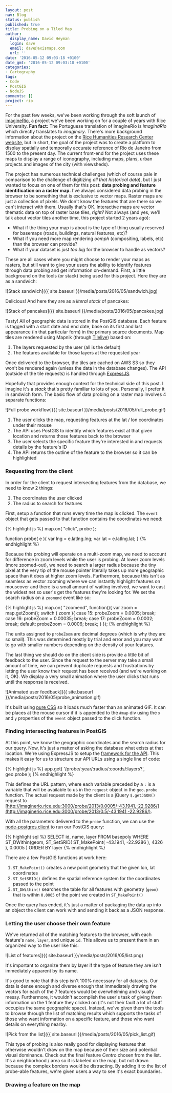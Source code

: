 ```yaml
---
layout: post
nav: Blog
status: publish
published: true
title: Probing on a Tiled Map
author:
  display_name: David Heyman
  login: dave
  email: dave@axismaps.com
  url: ''
date: '2016-05-12 09:03:18 +0100'
date_gmt: '2016-05-12 09:03:18 +0100'
categories:
- Cartography
tags:
- Code
- PostGIS
- NodeJS
comments: []
project: rio
---
```


For the past few weeks, we've been working through the soft launch of [imagineRio](http://imaginerio.org), a project we've been working on for a couple of years with Rice University. **Fun fact:** The Portuguese translation of imagineRio is _imagináRio_ which directly translates to _imaginary_. There's more background information about the project on the [Rice Humanities Research Center website](http://hrc.rice.edu/imagineRio/home), but in short, the goal of the project was to create a platform to display spatially and temporally accurate reference of Rio de Janeiro from 1500 to the present day. The current front-end for the project uses these maps to display a range of iconography, including maps, plans, urban projects and images of the city (with viewsheds).

The project has numerous technical challenges (which of course pale in comparison to the challenge of digitizing _all that historical data_), but I just wanted to focus on one of them for this post: **data probing and feature identification on a raster map.** I've always considered data probing in the browser to be something that is exclusive to vector maps. Raster maps are just a collection of pixels. We don't know the features that are there so we can't interact with them. Usually that's OK. Interactive maps are vector thematic data on top of raster base tiles, _right?_ Not always (and yes, we'll talk about vector tiles another time, this project started 2 years ago):

- What if the thing your map is about is the type of thing usually reserved for basemaps (roads, buildings, natural features, etc)?
- What if you need more map rendering _oomph_ (compositing, labels, etc) than the browser can provide?
- What if your dataset is just _too big_ for the browser to handle as vectors?

These are all cases where you might choose to render your maps as rasters, but still want to give your users the ability to identify features through data probing and get information on-demand. First, a little background on the tools (or stack) being used for this project. Here they are as a sandwich:

![Stack sandwich]({{ site.baseurl }}/media/posts/2016/05/sandwich.jpg)

Delicious! And here they are as a _literal stack_ of pancakes:

![Stack of pancakes]({{ site.baseurl }}/media/posts/2016/05/pancakes.jpg)

Tasty! All of geographic data is stored in the PostGIS database. Each feature is tagged with a start date and end date, base on its first and last appearance (in that particular form) in the primary source documents. Map tiles are rendered using Mapnik (through [Tilelive](https://github.com/mapbox/tilelive)) based on:

1. The layers requested by the user (all is the default)
2. The features available for those layers at the requested year

Once delivered to the browser, the tiles are cached on AWS S3 so they won't be rendered again (unless the data in the database changes). The API (outside of the tile requests) is handled through [ExpressJS](http://expressjs.com).

Hopefully that provides enough context for the technical side of this post. I imagine it's a _stack_ that's pretty familiar to lots of you. Personally, I prefer it in sandwich form. The basic flow of data probing on a raster map involves 4 separate functions:

![Full probe workflow]({{ site.baseurl }}/media/posts/2016/05/full_probe.gif)

1. The user clicks the map, requesting features at the lat / lon coordinates under their mouse
2. The API uses PostGIS to identify which features exist at that given location and returns those features back to the browser
3. The user selects the specific feature they're interested in and requests details by the feature's ID
4. The API returns the outline of the feature to the browser so it can be highlighted

### Requesting from the client

In order for the client to request intersecting features from the database, we need to know 2 things:

1. The coordinates the user clicked
2. The radius to search for features

First, setup a function that runs every time the map is clicked. The `event` object that gets passed to that function contains the coordinates we need:

{% highlight js %}
map.on( "click", probe );

function probe( e ){
	var lng = e.latlng.lng;
	var lat = e.latlng.lat;
}
{% endhighlight %}

Because this probing will operate on a multi-zoom map, we need to account for difference in zoom levels while the user is probing. At lower zoom levels (more zoomed-out), we need to search a larger radius because the tiny pixel at the very tip of the mouse pointer literally takes up more geographic space than it does at higher zoom levels. Furthermore, because this isn't as seamless as vector zooming where we can instantly highlight features on mouseover and there is a small amount of waiting involved, we want to cast the widest net so user's get the features they're looking for. We set the search radius on a `zoomend` event like so:

{% highlight js %}
map.on( "zoomend", function(){
  var zoom = map.getZoom();
  switch ( zoom ){
    case 15:
      probeZoom = 0.0005;
      break;
    case 16:
      probeZoom = 0.00035;
      break;
    case 17:
      probeZoom = 0.0002;
      break;
    default:
      probeZoom = 0.0006;
      break;
  }
});
{% endhighlight %}

The units assigned to `probeZoom` are decimal degrees (which is why they are so small). This was determined mostly by trial and error and you may want to go with smaller numbers depending on the density of your features.

The last thing we should do on the client side is provide a little bit of feedback to the user. Since the request to the server may take a small amount of time, we can prevent duplicate requests and frustrations by letting the user know their request has been received (and we're working on it, OK). We display a very small animation where the user clicks that runs until the response is received.

![Animated user feedback]({{ site.baseurl }}/media/posts/2016/05/probe_animation.gif)

It's built using [pure CSS](https://github.com/axismaps/rio/blob/master/css/animate.css) so it loads much faster than an animated GIF. It can be places at the mouse cursor if it is appended to the `#map` div using the `x` and `y` properties of the `event` object passed to the click function.

### Finding intersecting features in PostGIS

At this point, we know the geographic coordinates and the search radius for our query. Now, it's just a matter of asking the database what exists at that location. We're using ExpressJS to setup the [framework for the API](https://github.com/axismaps/rio/wiki/API-Documentation). This makes it easy for us to structure our API URLs using a single line of code:

{% highlight js %}
app.get( '/probe/:year/:radius/:coords/:layers?', geo.probe );
{% endhighlight %}

This defines the URL pattern, where each variable preceded by a `:` is a variable that will be available to us in the `request` object in the `geo.probe` function. The actual request made by the client is a jQuery `$.getJSON()` request to [http://imaginerio.rice.edu:3000/probe/2013/0.0005/-43.1941,-22.9286/](http://imaginerio.rice.edu:3000/probe/2013/0.5/-43.1941,-22.9286/).

With all the parameters delivered to the `probe` function, we can use the [node-postgres client](https://github.com/brianc/node-postgres) to run our PostGIS query:

{% highlight sql %}
SELECT id, name, layer
  FROM basepoly
  WHERE ST_DWithin(geom, ST_SetSRID( ST_MakePoint( -43.1941, -22.9286 ), 4326 ), 0.0005 )
  ORDER BY layer
{% endhighlight %}

There are a few PostGIS functions at work here:

1. `ST_MakePoint()` creates a new point geometry that the given lon, lat coordinates
2. `ST_SetSRID()` defines the spatial reference system for the coordinates passed to the point
3. `ST_DWithin()` searches the table for all features with geometry (`geom`) that is within `0.0005` of the point we created in `ST_MakePoint()`

Once the query has ended, it's just a matter of packaging the data up into an object the client can work with and sending it back as a JSON response.

### Letting the user choose their own feature

We've returned all of the matching features to the browser, with each feature's `name`, `layer`, and unique `id`. This allows us to present them in an organized way to the user like this:

![List of features]({{ site.baseurl }}/media/posts/2016/05/list.png)

It's important to organize them by layer if the type of feature they are isn't immediately apparent by its name.

It's good to note that this step isn't 100% necessary for all datasets. Our data is dense enough and diverse enough that immediately drawing the vectors for each of the 7 features would be overwhelming and visually messy. Furthermore, it wouldn't accomplish the user's task of giving them information on the 1 feature they clicked on (it's not their fault a lot of stuff occupies the same geographic space). Instead, we've given them the tools to browse through the list of matching results which supports the tasks of those who want information on a specific feature, and those who want details on everything nearby.

![Pick from the list]({{ site.baseurl }}/media/posts/2016/05/pick_list.gif)

This type of probing is also really good for displaying features that otherwise wouldn't draw on the map because of their size and potential visual dominance. Check out the final feature _Centro_ chosen from the list. It's a neighborhood / area so it is labeled on the map, but not drawn because the complex borders would be distracting. By adding it to the list of probe-able features, we're given users a way to see it's exact boundaries.

### Drawing a feature on the map


